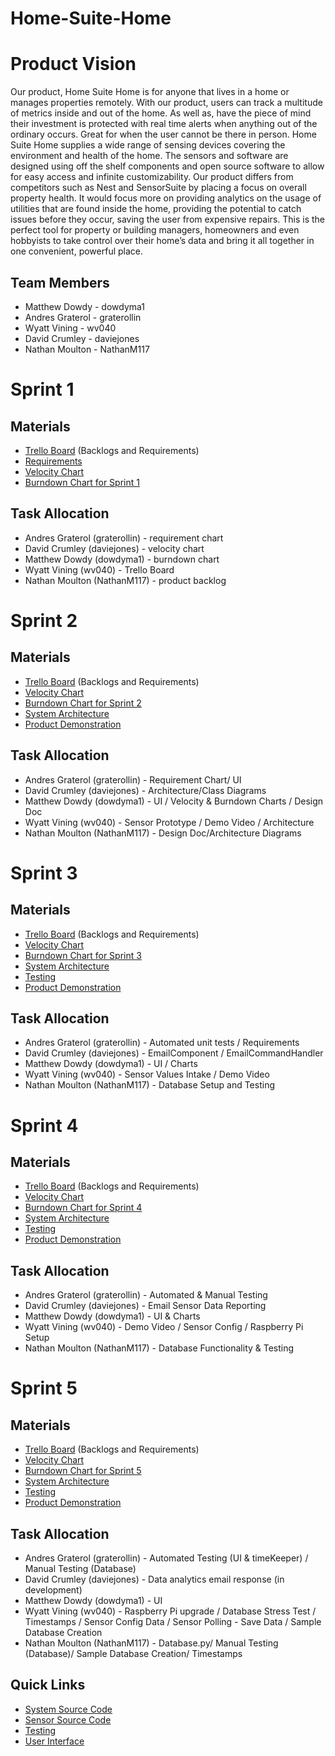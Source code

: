# Home-Suite-Home

# Product Vision
  Our product, Home Suite Home is for anyone that lives in a home or manages properties remotely. With our product, users can track a multitude of metrics inside and out of the home. As well as, have the piece of mind their investment is protected with real time alerts when anything out of the ordinary occurs. Great for when the user cannot be there in person. Home Suite Home supplies a wide range of sensing devices covering the environment and health of the home. The sensors and software are designed using off the shelf components and open source software to allow for easy access and infinite customizability. Our product differs from competitors such as Nest and SensorSuite by placing a focus on overall property health. It would focus more on providing analytics on the usage of utilities that are found inside the home, providing the potential to catch issues before they occur, saving the user from expensive repairs. This is the perfect tool for property or building managers, homeowners and even hobbyists to take control over their home’s data and bring it all together in one convenient, powerful place.

  ## Team Members
  * Matthew Dowdy - dowdyma1
  * Andres Graterol - graterollin
  * Wyatt Vining - wv040
  * David Crumley - daviejones
  * Nathan Moulton - NathanM117

# Sprint 1

## Materials
* [Trello Board](https://trello.com/b/BFcwvt3p/project) (Backlogs and Requirements)
* [Requirements](artifacts/requirements.md)
* [Velocity Chart](https://docs.google.com/spreadsheets/d/1tpRyT-jUgHkrLnwx5NcxtOvh3uGg8ddGYrl60E0q6DA/edit#gid=0)
* [Burndown Chart for Sprint 1](https://docs.google.com/spreadsheets/d/1tpRyT-jUgHkrLnwx5NcxtOvh3uGg8ddGYrl60E0q6DA/edit#gid=2030454987)

## Task Allocation
* Andres Graterol (graterollin) - requirement chart
* David Crumley (daviejones) - velocity chart
* Matthew Dowdy (dowdyma1) - burndown chart
* Wyatt Vining (wv040) - Trello Board
* Nathan Moulton (NathanM117) - product backlog

# Sprint 2

## Materials
* [Trello Board](https://trello.com/b/BFcwvt3p/project) (Backlogs and Requirements)
* [Velocity Chart](https://docs.google.com/spreadsheets/d/1tpRyT-jUgHkrLnwx5NcxtOvh3uGg8ddGYrl60E0q6DA/edit#gid=0)
* [Burndown Chart for Sprint 2](https://docs.google.com/spreadsheets/d/1tpRyT-jUgHkrLnwx5NcxtOvh3uGg8ddGYrl60E0q6DA/edit#gid=1102031550)
* [System Architecture](artifacts/architecture.md)
* [Product Demonstration](https://youtu.be/opssn2ocK3U)

## Task Allocation
* Andres Graterol (graterollin) - Requirement Chart/ UI
* David Crumley (daviejones) - Architecture/Class Diagrams
* Matthew Dowdy (dowdyma1) - UI / Velocity & Burndown Charts / Design Doc
* Wyatt Vining (wv040) - Sensor Prototype / Demo Video / Architecture
* Nathan Moulton (NathanM117) - Design Doc/Architecture Diagrams

# Sprint 3

## Materials
* [Trello Board](https://trello.com/b/BFcwvt3p/project) (Backlogs and Requirements)
* [Velocity Chart](https://docs.google.com/spreadsheets/d/1tpRyT-jUgHkrLnwx5NcxtOvh3uGg8ddGYrl60E0q6DA/edit#gid=0)
* [Burndown Chart for Sprint 3](https://docs.google.com/spreadsheets/d/1tpRyT-jUgHkrLnwx5NcxtOvh3uGg8ddGYrl60E0q6DA/edit#gid=571215391)
* [System Architecture](artifacts/architecture.md)
* [Testing](https://github.com/home-suite-home/Home-Suite-Home/tree/main/testing)
* [Product Demonstration](https://youtu.be/FdkxHIFB3po)

## Task Allocation
* Andres Graterol (graterollin) - Automated unit tests / Requirements
* David Crumley (daviejones) - EmailComponent / EmailCommandHandler
* Matthew Dowdy (dowdyma1) - UI / Charts
* Wyatt Vining (wv040) - Sensor Values Intake / Demo Video
* Nathan Moulton (NathanM117) - Database Setup and Testing

# Sprint 4

## Materials
* [Trello Board](https://trello.com/b/BFcwvt3p/project) (Backlogs and Requirements)
* [Velocity Chart](https://docs.google.com/spreadsheets/d/1tpRyT-jUgHkrLnwx5NcxtOvh3uGg8ddGYrl60E0q6DA/edit#gid=0)
* [Burndown Chart for Sprint 4](https://docs.google.com/spreadsheets/d/1tpRyT-jUgHkrLnwx5NcxtOvh3uGg8ddGYrl60E0q6DA/edit#gid=1480462962)
* [System Architecture](artifacts/architecture.md)
* [Testing](https://github.com/home-suite-home/Home-Suite-Home/tree/main/testing)
* [Product Demonstration](https://youtu.be/R36tOa5FSI4)

## Task Allocation
* Andres Graterol (graterollin) - Automated & Manual Testing
* David Crumley (daviejones) - Email Sensor Data Reporting
* Matthew Dowdy (dowdyma1) - UI & Charts
* Wyatt Vining (wv040) - Demo Video / Sensor Config / Raspberry Pi Setup
* Nathan Moulton (NathanM117) - Database Functionality & Testing

# Sprint 5

## Materials
* [Trello Board](https://trello.com/b/BFcwvt3p/project) (Backlogs and Requirements)
* [Velocity Chart](https://docs.google.com/spreadsheets/d/1tpRyT-jUgHkrLnwx5NcxtOvh3uGg8ddGYrl60E0q6DA/edit#gid=0)
* [Burndown Chart for Sprint 5](https://docs.google.com/spreadsheets/d/1tpRyT-jUgHkrLnwx5NcxtOvh3uGg8ddGYrl60E0q6DA/edit#gid=994440609)
* [System Architecture](artifacts/architecture.md)
* [Testing](https://github.com/home-suite-home/Home-Suite-Home/tree/main/testing)
* [Product Demonstration](https://youtu.be/gygcMzER3ZE)

## Task Allocation
* Andres Graterol (graterollin) - Automated Testing (UI & timeKeeper) / Manual Testing (Database)
* David Crumley (daviejones) - Data analytics email response (in development)
* Matthew Dowdy (dowdyma1) - UI
* Wyatt Vining (wv040) - Raspberry Pi upgrade / Database Stress Test / Timestamps / Sensor Config Data / Sensor Polling - Save Data / Sample Database Creation
* Nathan Moulton (NathanM117) - Database.py/ Manual Testing (Database)/ Sample Database Creation/ Timestamps

## Quick Links
* [System Source Code](source)
* [Sensor Source Code](sensors_source)
* [Testing](testing)
* [User Interface](source/email_ui.py)
